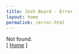 ```yaml
---
title: Josh Beard - Error
layout: home
permalink: /error.html
---
```


<div id="error">
Not found.
<br />
<span class="error_return">[ <a href="/" class="error_return">Home</a> ]</span>
</div>
